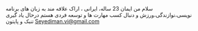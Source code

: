 سلام من ایمان 23 ساله، ایرانی ، اراک
علاقه مند به زبان های برنامه نویسی،نوازندگی،ورزش و دنبال کسب مهارت ها و توسعه فردی هستم
درحال یاد گیری تنبک و پایتون
Seyediman.vi@gmail.com
